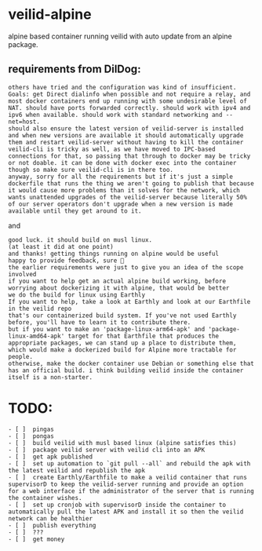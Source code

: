 # veilid-alpine
alpine based container running veilid with auto update from an alpine package. 

## requirements from DilDog:

```
others have tried and the configuration was kind of insufficient. Goals: get Direct dialinfo when possible and not require a relay, and most docker containers end up running with some undesirable level of NAT. should have ports forwarded correctly. should work with ipv4 and ipv6 when available. should work with standard networking and --net=host.
should also ensure the latest version of veilid-server is installed and when new versions are available it should automatically upgrade them and restart veilid-server without having to kill the container
veilid-cli is tricky as well, as we have moved to IPC-based connections for that, so passing that through to docker may be tricky or not doable. it can be done with docker exec into the container though so make sure veilid-cli is in there too.
anyway, sorry for all the requirements but if it's just a simple dockerfile that runs the thing we aren't going to publish that because it would cause more problems than it solves for the network, which wants unattended upgrades of the veilid-server because literally 50% of our server operators don't upgrade when a new version is made available until they get around to it.
```

and

```
good luck. it should build on musl linux.
(at least it did at one point)
and thanks! getting things running on alpine would be useful 
happy to provide feedback, sure 🙂
the earlier requirements were just to give you an idea of the scope involved
if you want to help get an actual alpine build working, before worrying about dockerizing it with alpine, that would be better
we do the build for linux using Earthly
If you want to help, take a look at Earthly and look at our Earthfile in the veilid repo
that's our containerized build system. If you've not used Earthly before, you'll have to learn it to contribute there.
but if you want to make an 'package-linux-arm64-apk' and 'package-linux-amd64-apk' target for that Earthfile that produces the appropriate packages, we can stand up a place to distribute them, which would make a dockerized build for Alpine more tractable for people.
otherwise, make the docker container use Debian or something else that has an official build. i think building veilid inside the container itself is a non-starter.
```

# TODO:
    - [ ]  pingas
    - [ ]  pongas
    - [ ]  build veilid with musl based linux (alpine satisfies this)
    - [ ]  package veilid server with veilid cli into an APK
    - [ ]  get apk published
    - [ ]  set up automation to `git pull --all` and rebuild the apk with the latest veilid and republish the apk
    - [ ]  create Earthly/Earthfile to make a veilid container that runs supervisorD to keep the veilid-server running and provide an option for a web interface if the administrator of the server that is running the container wishes.
    - [ ]  set up cronjob with supervisorD inside the container to automatically pull the latest APK and install it so then the veilid network can be healthier
    - [ ]  publish everything
    - [ ]  ???
    - [ ]  get money
